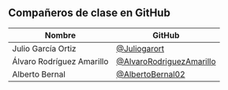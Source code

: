 ## Compañeros de clase en GitHub

| Nombre                      | GitHub                                                                 |
|-----------------------------|------------------------------------------------------------------------|
| Julio García Ortiz          | [@Juliogarort](https://github.com/Juliogarort)                         |
| Álvaro Rodríguez Amarillo   | [@AlvaroRodriguezAmarillo](https://github.com/AlvaroRodriguezAmarillo) |
| Alberto Bernal              | [@AlbertoBernal02](https://github.com/AlbertoBernal02)                 |
